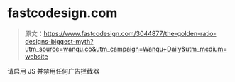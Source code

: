 # fastcodesign.com

> 原文：<https://www.fastcodesign.com/3044877/the-golden-ratio-designs-biggest-myth?utm_source=wanqu.co&utm_campaign=Wanqu+Daily&utm_medium=website>

请启用 JS 并禁用任何广告拦截器